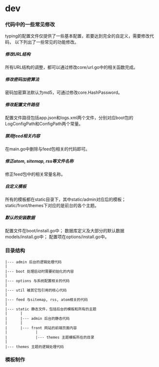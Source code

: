# dev

### 代码中的一些常见修改

typing的配置文件仅提供了一些基本配置，若要达到完全的自定义，需要修改代码，
以下列出了一些常见的功能修改。


##### 修改URL结构

所有URL结构的调整，都可以通过修改core/url.go中的相关函数完成。


##### 修改密码加密算法

密码加密算法默认为md5，可通过修改core.HashPassword。


##### 修改配置文件路径

配置文件路径包括app.json和logs.xml两个文件，分别对应boot包的LogConfigPath和ConfigPath两个常量。


##### 禁用feed相关内容

在main.go中删除与feed包相关的代码即可。


##### 修正atom, sitemap, rss等文件名称

修正feed包中的相关常量名称。


##### 自定义模板

所有的模板都在static目录下，其中static/admin对应后的模板；
static/front/themes下对应的是前台的各个主题。


##### 默认的安装数据

配置文件在boot/install.go中；
数据库定义及大部分的默认数据models/install.go中；
配置项在options/install.go中。



### 目录结构

```
|--- admin 后台的逻辑处理代码
|
|--- boot 处理启动时需要初始化的内容
|
|--- options 与系统配置相关的代码
|
|--- util 被其它包引用的核心代码
|
|--- feed 与sitemap, rss, atom相关的代码
|
|--- static 静态文件，包括后台的模板和所有的主题
|      |
|      |--- admin 后台的静态代码
|      |
|      |--- front 网站的前端页面内容
|             |
|             |--- themes 主题模板所在的目录
|
|--- themes 主题的逻辑处理代码
```


### 模板制作
